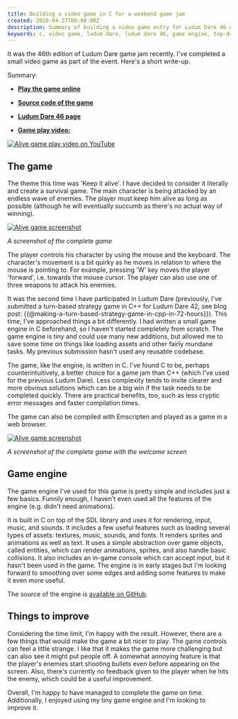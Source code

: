 ```yaml
---
title: Building a video game in C for a weekend game jam
created: 2020-04-27T00:00:00Z
description: Summary of building a video game entry for Ludum Dare 46 game jam. Top-down survival shooter in C and SDL.
keywords: c, video game, ludum dare, ludum dare 46, game engine, top-down shooter, video game game jam, SDL, game engine, game in C, video game source code
---
```


It was the 46th edition of Ludum Dare game jam recently. I've completed a small video game as part of the event. Here's a short write-up.

Summary:

- [**Play the game online**](https://lchsk.com/alive_game)
- [**Source code of the game**](https://github.com/lchsk/alive-game)
- [**Ludum Dare 46 page**](https://ldjam.com/events/ludum-dare/46/alive-the-game)

- [**Game play video:**](https://www.youtube.com/watch?v=RhdIpSkOQgM)

[![Alive game play video on YouTube](https://img.youtube.com/vi/RhdIpSkOQgM/0.jpg)](https://www.youtube.com/watch?v=RhdIpSkOQgM)

## The game

The theme this time was 'Keep it alive'. I have decided to consider it literally and create a survival game. The main character is being attacked by an endless wave of enemies. The player must keep him alive as long as possible (although he will eventually succumb as there's no actual way of winning).

<a href="./data/projects/alive_game_1.png"><img src="./data/projects/alive_game_1.png" alt="Alive game screenshot"/></a>

*A screenshot of the complete game*

The player controls his character by using the mouse and the keyboard. The character's movement is a bit quirky as he moves in relation to where the mouse is pointing to. For example, pressing 'W' key moves the player 'forward', i.e. towards the mouse cursor. The player can also use one of three weapons to attack his enemies.

It was the second time I have participated in Ludum Dare (previously, I've submitted a turn-based strategy game in C++ for Ludum Dare 42, see blog post: {{@making-a-turn-based-strategy-game-in-cpp-in-72-hours}}). This time, I've approached things a bit differently. I had written a small game engine in C beforehand, so I haven't started completely from scratch. The game engine is tiny and could use many new additions, but allowed me to save some time on things like loading assets and other fairly mundane tasks. My previous submission hasn't used any reusable codebase. 

The game, like the engine, is written in C. I've found C to be, perhaps counterintuitively, a better choice for a game jam than C++ (which I've used for the previous Ludum Dare). Less complexity tends to invite clearer and more obvious solutions which can be a big win if the task needs to be completed quickly. There are practical benefits, too, such as less cryptic error messages and faster compilation times.

The game can also be compiled with Emscripten and played as a game in a web browser.

<a href="./data/projects/alive_game_2.png"><img src="./data/projects/alive_game_2.png" alt="Alive game screenshot"/></a>

*A screenshot of the complete game with the welcome screen*

## Game engine

The game engine I've used for this game is pretty simple and includes just a few basics. Funnily enough, I haven't even used all the features of the engine (e.g. didn't need animations).

It is built in C on top of the SDL library and uses it for rendering, input, music, and sounds. It includes a few useful features such as loading several types of assets: textures, music, sounds, and fonts. It renders sprites and animations as well as text. It uses a simple abstraction over game objects, called entities, which can render animations, sprites, and also handle basic collisions. It also includes an in-game console which can accept input, but it hasn't been used in the game. The engine is in early stages but I'm looking forward to smoothing over some edges and adding some features to make it even more useful.

The source of the engine is [available on GitHub](https://github.com/lchsk/engine212).

## Things to improve

Considering the time limit, I'm happy with the result. However, there are a few things that would make the game a bit nicer to play. The game controls can feel a little strange. I like that it makes the game more challenging but can also see it might put people off. A somewhat annoying feature is that the player's enemies start shooting bullets even before appearing on the screen. Also, there's currently no feedback given to the player when he hits the enemy, which could be a useful improvement.

Overall, I'm happy to have managed to complete the game on time. Additionally, I enjoyed using my tiny game engine and I'm looking to improve it.

